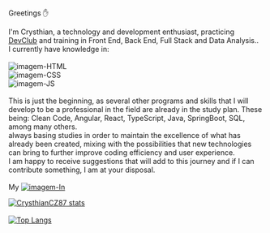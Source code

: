 Greetings :raised_hand:

I'm Crysthian, a technology and development enthusiast, practicing <a href="https://rodolfomori.com.br/devclub-n1/">DevClub</a> and training in Front End, Back End, Full Stack and Data Analysis..
<br>
I currently have knowledge in:
<br>
<br>
<img src="https://img.shields.io/badge/HTML-239120?style=for-the-badge&logo=html5&logoColor=white" alt="imagem-HTML">
<br>
<img src="https://img.shields.io/badge/CSS-239120?&style=for-the-badge&logo=css3&logoColor=white" alt="imagem-CSS">
<br>
<img src="https://img.shields.io/badge/JavaScript-323330?style=for-the-badge&logo=javascript&logoColor=F7DF1E" alt="imagem-JS">
<br>
<br>
This is just the beginning, as several other programs and skills that I will develop to be a professional in the field are already in the study plan.
These being: Clean Code, Angular, React, TypeScript, Java, SpringBoot, SQL, among many others.
<br>
always basing studies in order to maintain the excellence of what has already been created, mixing with the possibilities that new technologies can bring
to further improve coding efficiency and user experience. 
<br>
I am happy to receive suggestions that will add to this journey and if I can contribute something, I am at your disposal.
<br>
<br>
My <a href="www.linkedin.com/in/crysthiancz"> <img src="https://img.shields.io/badge/LinkedIn-0077B5?style=for-the-badge&logo=linkedin&logoColor=white" alt="imagem-In"> <a/>


[![CrysthianCZ87 stats](https://github-readme-stats.vercel.app/api?username=crysthiancz87)](https://github.com/anuraghazra/github-readme-stats)
<br>
<br>
[![Top Langs](https://github-readme-stats.vercel.app/api/top-langs/?username=crysthiancz87&layout=donut)](https://github.com/anuraghazra/github-readme-stats)
